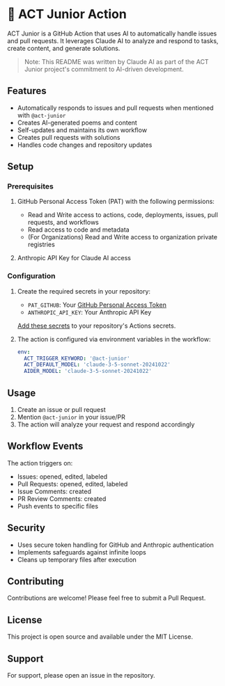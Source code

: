 # 🧒 ACT Junior Action

ACT Junior is a GitHub Action that uses AI to automatically handle issues and pull requests. It leverages Claude AI to analyze and respond to tasks, create content, and generate solutions.

> Note: This README was written by Claude AI as part of the ACT Junior project's commitment to AI-driven development.

## Features

- Automatically responds to issues and pull requests when mentioned with `@act-junior`
- Creates AI-generated poems and content
- Self-updates and maintains its own workflow
- Creates pull requests with solutions
- Handles code changes and repository updates

## Setup

### Prerequisites

1. GitHub Personal Access Token (PAT) with the following permissions:
   - Read and Write access to actions, code, deployments, issues, pull requests, and workflows
   - Read access to code and metadata
   - (For Organizations) Read and Write access to organization private registries

2. Anthropic API Key for Claude AI access

### Configuration

1. Create the required secrets in your repository:
   - `PAT_GITHUB`: Your [GitHub Personal Access Token](https://github.com/settings/personal-access-tokens/new)
   - `ANTHROPIC_API_KEY`: Your Anthropic API Key

   [Add these secrets](https://github.com/settings/secrets/actions/new) to your repository's Actions secrets.

2. The action is configured via environment variables in the workflow:
   ```yaml
   env:
     ACT_TRIGGER_KEYWORD: '@act-junior'
     ACT_DEFAULT_MODEL: 'claude-3-5-sonnet-20241022'
     AIDER_MODEL: 'claude-3-5-sonnet-20241022'
   ```

## Usage

1. Create an issue or pull request
2. Mention `@act-junior` in your issue/PR
3. The action will analyze your request and respond accordingly

## Workflow Events

The action triggers on:
- Issues: opened, edited, labeled
- Pull Requests: opened, edited, labeled
- Issue Comments: created
- PR Review Comments: created
- Push events to specific files

## Security

- Uses secure token handling for GitHub and Anthropic authentication
- Implements safeguards against infinite loops
- Cleans up temporary files after execution

## Contributing

Contributions are welcome! Please feel free to submit a Pull Request.

## License

This project is open source and available under the MIT License.

## Support

For support, please open an issue in the repository.
